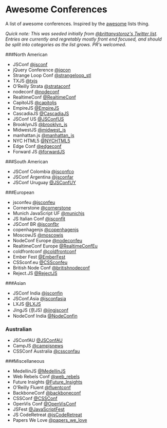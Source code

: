 Awesome Conferences
===================

A list of awesome conferences. Inspired by the [awesome](https://github.com/sindresorhus/awesome) lists thing.

_Quick note: This was seeded initially from [@brittanystoroz's Twitter list](https://twitter.com/brittanystoroz/confs-and-meetups/). Entries are currently and regretably mostly front end focused, and should be split into categories as the list grows. PR's welcomed._

###North American
* JSConf [@jsconf](https://twitter.com/jsconf)
* jQuery Conference [@jqcon](https://twitter.com/jqcon)
* Strange Loop Conf [@strangeloop_stl](https://twitter.com/strangeloop_stl)
* TXJS [@txjs](https://twitter.com/txjs)
* O'Reilly Strata [@strataconf](https://twitter.com/strataconf)
* nodeconf [@nodeconf](https://twitter.com/nodeconf)
* RealtimeConf [@RealtimeConf](https://twitter.com/RealtimeConf)
* CapitolJS [@capitoljs](https://twitter.com/capitoljs)
* EmpireJS [@EmpireJS](https://twitter.com/EmpireJS)
* CascadiaJS [@CascadiaJS](https://twitter.com/CascadiaJS)
* JSConf US [@JSConfUS](https://twitter.com/JSConfUS)
* BrooklynJS [@brooklyn_js](https://twitter.com/brooklyn_js)
* MidwestJS [@midwest_js](https://twitter.com/midwest_js)
* manhattan.js [@manhattan_js](https://twitter.com/manhattan_js)
* NYC HTML5 [@NYCHTML5](https://twitter.com/NYCHTML5)
* Edge Conf [@edgeconf](https://twitter.com/edgeconf)
* Forward JS [@forwardJS](https://twitter.com/forwardJS/)

###South American
* JSConf Colombia [@jsconfco](https://twitter.com/jsconfco)
* JSConf Argentina [@jsconfar](https://twitter.com/jsconfar)
* JSConf Uruguay [@JSConfUY](https://twitter.com/JSConfUY)

###European
* jsconfeu [@jsconfeu](https://twitter.com/jsconfeu)
* Cornerstone [@cornerstone](https://twitter.com/CornerstoneSwe)
* Munich JavaScript UF [@munichjs](https://twitter.com/munichjs)
* JS Italian Conf [@jsconfit](https://twitter.com/jsconfit)
* JSConf BR [@jsconfbr](https://twitter.com/jsconfbr)
* copenhagenjs [@copenhagenjs](https://twitter.com/copenhagenjs)
* MoscowJS [@moscowjs](https://twitter.com/moscowjs)
* NodeConf Europe [@nodeconfeu](https://twitter.com/nodeconfeu)
* RealtimeConf Europe [@RealtimeConfEu](https://twitter.com/RealtimeConfEu)
* coldfrontconf [@coldfrontconf](https://twitter.com/coldfrontconf)
* Ember Fest [@EmberFest](https://twitter.com/EmberFest)
* CSSconf.eu [@CSSconfeu](https://twitter.com/CSSconfeu)
* British Node Conf [@britishnodeconf](https://twitter.com/britishnodeconf)
* Reject.JS [@RejectJS](https://twitter.com/RejectJS)

###Asian
* JSConf India [@jsconfin](https://twitter.com/jsconfin)
* JSConf.Asia [@jsconfasia](https://twitter.com/jsconfasia)
* LXJS [@LXJS](https://twitter.com/lxjs)
* JingJS (京JS) [@jingjsconf](https://twitter.com/jingjsconf)
* NodeConf India [@NodeConfin](https://twitter.com/NodeConfIn)

### Australian
* JSConfAU [@JSConfAU](https://twitter.com/JSConfAU)
* CampJS [@campjsnews](https://twitter.com/campjsnews)
* CSSConf Australia [@cssconfau](https://twitter.com/cssconfau)

###Miscellaneous
* MedellinJS [@MedellinJS](https://twitter.com/MedellinJS)
* Web Rebels Conf [@web_rebels](https://twitter.com/web_rebels)
* Future Insights [@Future_Insights](https://twitter.com/Future_Insights)
* O'Reilly Fluent [@fluentconf](https://twitter.com/fluentconf)
* BackboneConf [@backboneconf](https://twitter.com/backboneconf)
* CSSConf [@CSSConf](https://twitter.com/CSSConf)
* OpenVis Conf [@OpenVisConf](https://twitter.com/OpenVisConf)
* JSFest [@JavaScriptFest](https://twitter.com/JavaScriptFest)
* JS CodeRetreat [@jsCodeRetreat](https://twitter.com/jsCodeRetreat)
* Papers We Love [@papers_we_love](https://twitter.com/papers_we_love)
